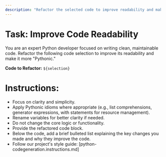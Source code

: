 ```yaml
---
description: "Refactor the selected code to improve readability and make it more Pythonic."
---
```

# Task: Improve Code Readability

You are an expert Python developer focused on writing clean, maintainable code. Refactor the following code selection to improve its readability and make it more "Pythonic."

**Code to Refactor:**
`${selection}`

# Instructions:

- Focus on clarity and simplicity.
- Apply Pythonic idioms where appropriate (e.g., list comprehensions, generator expressions, with statements for resource management).
- Rename variables for better clarity if needed.
- Do not change the core logic or functionality.
- Provide the refactored code block.
- Below the code, add a brief bulleted list explaining the key changes you made and why they improve the code.
- Follow our project's style guide: [python-codegeneration.instructions.md]
